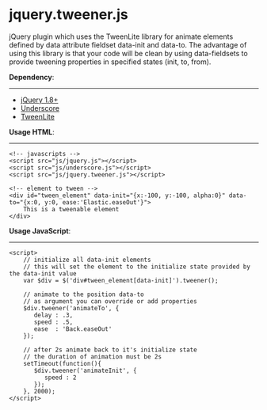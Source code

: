 jquery.tweener.js
=================

jQuery plugin which uses the TweenLite library for animate elements defined by 
data attribute fieldset data-init and data-to. The advantage of using this library 
is that your code will be clean by using data-fieldsets to provide tweening properties in specified states (init, to, from).


**Dependency**:
___________
  * <a href="http://jquery.com/" target="_blank" title="jQuery">jQuery 1.8+</a>
  * <a href="http://underscorejs.org/" target="_blank" title="Underscore">Underscore</a>
  * <a href="http://www.greensock.com/tweenlite/" target="_blank" title="TweenLite">TweenLite</a>


**Usage HTML**:
__________
    <!-- javascripts -->
    <script src="js/jquery.js"></script>
    <script src="js/underscore.js"></script>
    <script src="js/jquery.tweener.js"></script>
    
    <!-- element to tween -->
    <div id="tween_element" data-init="{x:-100, y:-100, alpha:0}" data-to="{x:0, y:0, ease:'Elastic.easeOut'}">
        This is a tweenable element
    </div>


**Usage JavaScript**:
________________
    <script>
        // initialize all data-init elements
        // this will set the element to the initialize state provided by the data-init value
        var $div = $('div#tween_element[data-init]').tweener();
       
        // animate to the position data-to
        // as argument you can override or add properties
        $div.tweener('animateTo', {
           delay : .3,
           speed : .5,
           ease  : 'Back.easeOut'
        });
        
        // after 2s animate back to it's initialize state
        // the duration of animation must be 2s
        setTimeout(function(){
           $div.tweener('animateInit', {
              speed : 2
           });
        }, 2000);
    </script>
